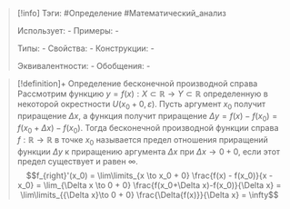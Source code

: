 > [!info]
> Тэги: #Определение #Математический_анализ   
> 
> Использует: *-*
> Примеры: *-*
> 
> Типы: *-*
> Свойства: *-*
> Конструкции: *-*
> 
> Эквивалентности: *-*
> Обобщения: *-*

> [!definition]+ Определение бесконечной производной справа
> Рассмотрим функцию $y = f(x):X \subset \mathbb{R}\rightarrow Y \subset \mathbb{R}$ определенную в некоторой окрестности $U(x_0+0, \varepsilon)$. Пусть аргумент $x_0$ получит приращение $\Delta x$, а функция получит приращение $\Delta y = f(x) - f(x_0) = f(x_0 + \Delta x) - f(x_0)$. Тогда бесконечной производной функции справа $f: \mathbb{R}\rightarrow \mathbb{R}$ в точке $x_0$ называется предел отношения приращений функции $\Delta y$ к приращению аргумента $\Delta x$ при $\Delta x \to 0 + 0$, если этот предел существует и равен $\infty$. $$f_{right}'(x_0) = \lim\limits_{x \to x_0 + 0} \frac{f(x) - f(x_0)}{x - x_0} = \lim_{\Delta x \to 0 + 0} \frac{f(x_0+\Delta x)-f(x_0)}{\Delta x} = \lim\limits_{{\Delta x}\to 0 + 0} \frac{\Delta{f(x)}}{\Delta x} = \infty$$